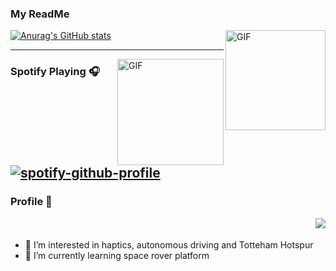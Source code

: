 ### My ReadMe
<h1 align="center" style="display:none;"></h1>
<img align="right" alt="GIF" height="160px" src="https://media.giphy.com/media/du3J3cXyzhj75IOgvA/giphy.gif" />

[![Anurag's GitHub stats](https://github-readme-stats.vercel.app/api?username=wayood&theme=radical)](https://github.com/anuraghazra/github-readme-stats)
<!-- [![Top Langs](https://github-readme-stats.vercel.app/api/top-langs/?username=wayood&layout=compact)](https://github.com/anuraghazra/github-readme-stats) -->

---
<img align="right" alt="GIF" height="170px" src="https://media.giphy.com/media/J5B1Y8QZnzXXbLQIBu/giphy.gif" />

### Spotify Playing 🎧

[![spotify-github-profile](https://spotify-github-profile.vercel.app/api/view?uid=1wwryiz7z21ap0s27uk549xy6&cover_image=true&theme=novatorem&bar_color_cover=true&bar_color=53b14f)](https://spotify-github-profile.vercel.app/api/view?uid=1wwryiz7z21ap0s27uk549xy6&redirect=true)
---
### Profile :sparkling_heart:
<img align="right" src="http://estruyf-github.azurewebsites.net/api/VisitorHit?user=wayood&repo=Bgstatic&countColorcountColor&countColor=%237B1E7B"/>　

- 👀 I’m interested in haptics, autonomous driving and Totteham Hotspur 
- 🌱 I’m currently learning space rover platform

<!---
wayood/wayood is a ✨ special ✨ repository because its `README.md` (this file) appears on your GitHub profile.
You can click the Preview link to take a look at your changes.
--->
